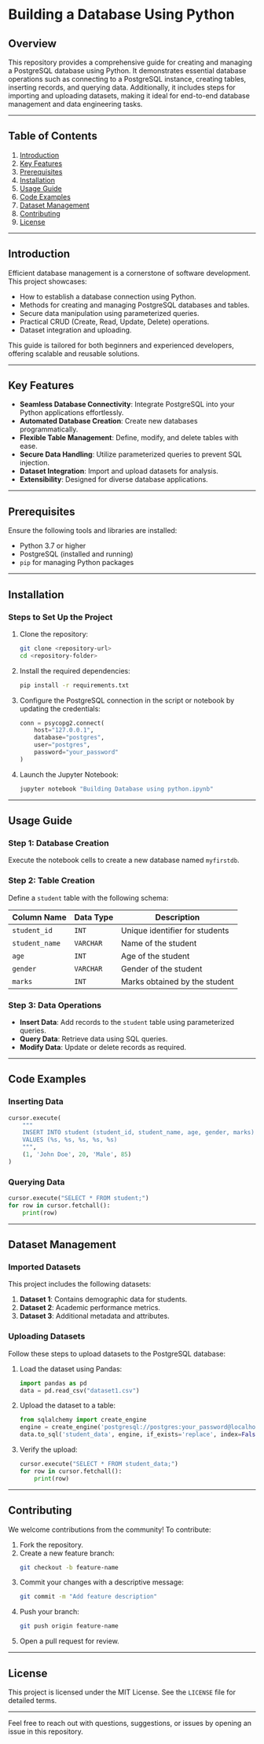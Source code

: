 # Building a Database Using Python

## Overview

This repository provides a comprehensive guide for creating and managing a PostgreSQL database using Python. It demonstrates essential database operations such as connecting to a PostgreSQL instance, creating tables, inserting records, and querying data. Additionally, it includes steps for importing and uploading datasets, making it ideal for end-to-end database management and data engineering tasks.

---

## Table of Contents

1. [Introduction](#introduction)
2. [Key Features](#key-features)
3. [Prerequisites](#prerequisites)
4. [Installation](#installation)
5. [Usage Guide](#usage-guide)
6. [Code Examples](#code-examples)
7. [Dataset Management](#dataset-management)
8. [Contributing](#contributing)
9. [License](#license)

---

## Introduction

Efficient database management is a cornerstone of software development. This project showcases:

- How to establish a database connection using Python.
- Methods for creating and managing PostgreSQL databases and tables.
- Secure data manipulation using parameterized queries.
- Practical CRUD (Create, Read, Update, Delete) operations.
- Dataset integration and uploading.

This guide is tailored for both beginners and experienced developers, offering scalable and reusable solutions.

---

## Key Features

- **Seamless Database Connectivity**: Integrate PostgreSQL into your Python applications effortlessly.
- **Automated Database Creation**: Create new databases programmatically.
- **Flexible Table Management**: Define, modify, and delete tables with ease.
- **Secure Data Handling**: Utilize parameterized queries to prevent SQL injection.
- **Dataset Integration**: Import and upload datasets for analysis.
- **Extensibility**: Designed for diverse database applications.

---

## Prerequisites

Ensure the following tools and libraries are installed:

- Python 3.7 or higher
- PostgreSQL (installed and running)
- `pip` for managing Python packages

---

## Installation

### Steps to Set Up the Project

1. Clone the repository:
   ```bash
   git clone <repository-url>
   cd <repository-folder>
   ```

2. Install the required dependencies:
   ```bash
   pip install -r requirements.txt
   ```

3. Configure the PostgreSQL connection in the script or notebook by updating the credentials:
   ```python
   conn = psycopg2.connect(
       host="127.0.0.1",
       database="postgres",
       user="postgres",
       password="your_password"
   )
   ```

4. Launch the Jupyter Notebook:
   ```bash
   jupyter notebook "Building Database using python.ipynb"
   ```

---

## Usage Guide

### Step 1: Database Creation

Execute the notebook cells to create a new database named `myfirstdb`.

### Step 2: Table Creation

Define a `student` table with the following schema:

| Column Name    | Data Type | Description              |
|----------------|-----------|--------------------------|
| `student_id`   | `INT`     | Unique identifier for students |
| `student_name` | `VARCHAR` | Name of the student      |
| `age`          | `INT`     | Age of the student       |
| `gender`       | `VARCHAR` | Gender of the student    |
| `marks`        | `INT`     | Marks obtained by the student |

### Step 3: Data Operations

- **Insert Data**: Add records to the `student` table using parameterized queries.
- **Query Data**: Retrieve data using SQL queries.
- **Modify Data**: Update or delete records as required.

---

## Code Examples

### Inserting Data

```python
cursor.execute(
    """
    INSERT INTO student (student_id, student_name, age, gender, marks)
    VALUES (%s, %s, %s, %s, %s)
    """,
    (1, 'John Doe', 20, 'Male', 85)
)
```

### Querying Data

```python
cursor.execute("SELECT * FROM student;")
for row in cursor.fetchall():
    print(row)
```

---

## Dataset Management

### Imported Datasets

This project includes the following datasets:

1. **Dataset 1**: Contains demographic data for students.
2. **Dataset 2**: Academic performance metrics.
3. **Dataset 3**: Additional metadata and attributes.

### Uploading Datasets

Follow these steps to upload datasets to the PostgreSQL database:

1. Load the dataset using Pandas:
   ```python
   import pandas as pd
   data = pd.read_csv("dataset1.csv")
   ```

2. Upload the dataset to a table:
   ```python
   from sqlalchemy import create_engine
   engine = create_engine('postgresql://postgres:your_password@localhost:5432/myfirstdb')
   data.to_sql('student_data', engine, if_exists='replace', index=False)
   ```

3. Verify the upload:
   ```python
   cursor.execute("SELECT * FROM student_data;")
   for row in cursor.fetchall():
       print(row)
   ```

---

## Contributing

We welcome contributions from the community! To contribute:

1. Fork the repository.
2. Create a new feature branch:
   ```bash
   git checkout -b feature-name
   ```
3. Commit your changes with a descriptive message:
   ```bash
   git commit -m "Add feature description"
   ```
4. Push your branch:
   ```bash
   git push origin feature-name
   ```
5. Open a pull request for review.

---

## License

This project is licensed under the MIT License. See the `LICENSE` file for detailed terms.

---

Feel free to reach out with questions, suggestions, or issues by opening an issue in this repository.
